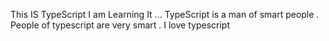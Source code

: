 This IS TypeScript I am Learning It ...
TypeScript is a man of smart  people  . People of typescript are very smart  . I love typescript
